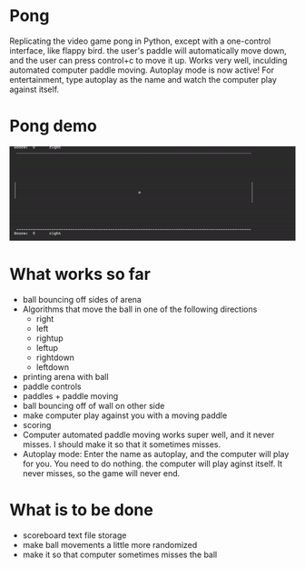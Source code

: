 # Pong
Replicating the video game pong in Python, except with a one-control interface, like flappy bird. the user's paddle will automatically move down, and the user can press control+c to move it up. Works very well, inculding automated computer paddle moving. Autoplay mode is now active! For entertainment, type autoplay as the name and watch the computer play against itself.
# Pong demo
![](pong_demo_2.gif)
# What works so far
- ball bouncing off sides of arena
- Algorithms that move the ball in one of the following directions
  - right
  - left
  - rightup
  - leftup
  - rightdown
  - leftdown
- printing arena with ball
- paddle controls
- paddles + paddle moving
- ball bouncing off of wall on other side
- make computer play against you with a moving paddle
- scoring
- Computer automated paddle moving works super well, and it never misses. I should make it so that it sometimes misses.
- Autoplay mode: Enter the name as autoplay, and the computer will play for you. You need to do nothing. the computer will play aginst itself. It never misses, so the game will never end.
# What is to be done
- scoreboard text file storage
- make ball movements a little more randomized
- make it so that computer sometimes misses the ball
